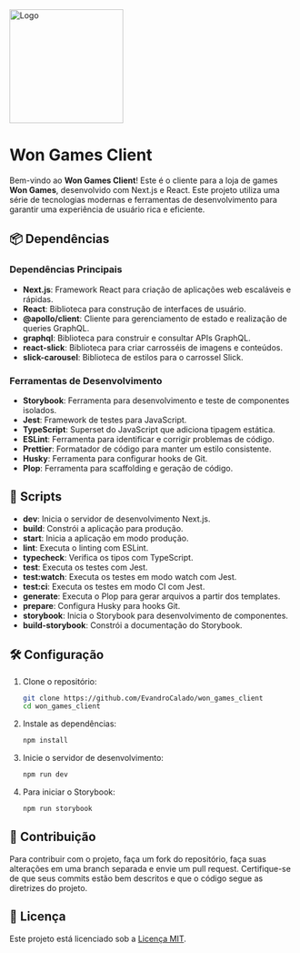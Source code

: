 <img src="/logo.svg" alt="Logo" width="200"/>

# Won Games Client

Bem-vindo ao **Won Games Client**! Este é o cliente para a loja de games **Won Games**, desenvolvido com Next.js e React. Este projeto utiliza uma série de tecnologias modernas e ferramentas de desenvolvimento para garantir uma experiência de usuário rica e eficiente.

## 📦 Dependências

### Dependências Principais

- **Next.js**: Framework React para criação de aplicações web escaláveis e rápidas.
- **React**: Biblioteca para construção de interfaces de usuário.
- **@apollo/client**: Cliente para gerenciamento de estado e realização de queries GraphQL.
- **graphql**: Biblioteca para construir e consultar APIs GraphQL.
- **react-slick**: Biblioteca para criar carrosséis de imagens e conteúdos.
- **slick-carousel**: Biblioteca de estilos para o carrossel Slick.

### Ferramentas de Desenvolvimento

- **Storybook**: Ferramenta para desenvolvimento e teste de componentes isolados.
- **Jest**: Framework de testes para JavaScript.
- **TypeScript**: Superset do JavaScript que adiciona tipagem estática.
- **ESLint**: Ferramenta para identificar e corrigir problemas de código.
- **Prettier**: Formatador de código para manter um estilo consistente.
- **Husky**: Ferramenta para configurar hooks de Git.
- **Plop**: Ferramenta para scaffolding e geração de código.

## 🚀 Scripts

- **dev**: Inicia o servidor de desenvolvimento Next.js.
- **build**: Constrói a aplicação para produção.
- **start**: Inicia a aplicação em modo produção.
- **lint**: Executa o linting com ESLint.
- **typecheck**: Verifica os tipos com TypeScript.
- **test**: Executa os testes com Jest.
- **test:watch**: Executa os testes em modo watch com Jest.
- **test:ci**: Executa os testes em modo CI com Jest.
- **generate**: Executa o Plop para gerar arquivos a partir dos templates.
- **prepare**: Configura Husky para hooks Git.
- **storybook**: Inicia o Storybook para desenvolvimento de componentes.
- **build-storybook**: Constrói a documentação do Storybook.

## 🛠️ Configuração

1. Clone o repositório:

   ```bash
   git clone https://github.com/EvandroCalado/won_games_client
   cd won_games_client
   ```

2. Instale as dependências:

   ```bash
   npm install
   ```

3. Inicie o servidor de desenvolvimento:

   ```bash
   npm run dev
   ```

4. Para iniciar o Storybook:

   ```bash
   npm run storybook
   ```

## 📄 Contribuição

Para contribuir com o projeto, faça um fork do repositório, faça suas alterações em uma branch separada e envie um pull request. Certifique-se de que seus commits estão bem descritos e que o código segue as diretrizes do projeto.

## 📜 Licença

Este projeto está licenciado sob a [Licença MIT](LICENSE).
